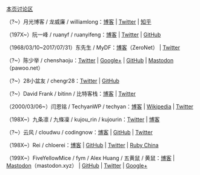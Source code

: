 [本页讨论区](https://github.com/XX-net/XX-Net-dev/issues/85)

（?~）月光博客 / 龙威廉 / williamlong：[博客](http://www.williamlong.info) | [Twitter](https://twitter.com/williamlong) | [知乎](https://www.zhihu.com/people/22a2fc9082afa9c61310e1c9f0dfabb1)

（197X~）阮一峰 / ruanyf / ruanyifeng：[博客](http://www.ruanyifeng.com/blog) | [Twitter](https://twitter.com/ruanyf) | [GitHub](https://github.com/ruanyf)

（1968/03/10~2017/07/31）东先生 / MyDF：[博客](https://www.zerogate.tk/mydf.bit/)（ZeroNet） | [Twitter](https://twitter.com/MyDF)

（?~）陈少举 / chenshaoju：[Twitter](https://twitter.com/chenshaoju) | [Google+](https://plus.google.com/108281241220294160411) | [GitHub](https://github.com/chenshaoju) | [Mastodon](https://pawoo.net/@chenshaoju)（pawoo.net）

（?~）28小盆友 / chengr28：[Twitter](https://twitter.com/chengr28) | [GitHub](https://github.com/chengr28)

（?~）David Frank / bitinn / 比特客栈：[博客](https://bitinn.net) | [Twitter](https://twitter.com/bitinn)

（2000/03/06~）闫恩铭 / TechyanWP / techyan：[博客](https://techyan.me/) | [Wikipedia](https://zh.wikipedia.org/wiki/User:Techyan) | [Twitter](https://twitter.com/TechyanWP)

（198X~）九条凛 / 九條凜 / kujou_rin / kujourin：[Twitter](https://twitter.com/kujou_rin) | [博客](https://kujourin.com)

（?~）云风 / cloudwu / codingnow：[博客](https://blog.codingnow.com) | [GitHub](https://github.com/cloudwu) | [Twitter](https://twitter.com/cloudwu)

（198X~）Rei / chloerei：[博客](http://chloerei.com/posts/) | [GitHub](https://github.com/chloerei) | [Twitter](https://twitter.com/chloerei) | [Ruby China](https://ruby-china.org/Rei)

（199X~）FiveYellowMice / fym / Alex Huang / 五黄鼠 / 黄鼠：[博客](https://fiveyellowmice.com) | [Mastodon](https://mastodon.xyz/@FiveYellowMice)（mastodon.xyz） | [GitHub](https://github.com/FiveYellowMice) | [Twitter](https://twitter.com/FiveYellowMice) | [Google+](https://plus.google.com/112855887065747609809)